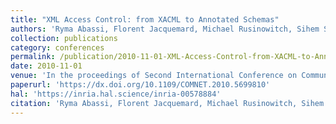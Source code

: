 ```yaml
---
title: "XML Access Control: from XACML to Annotated Schemas"
authors: 'Ryma Abassi, Florent Jacquemard, Michael Rusinowitch, Sihem Sihem Guemara El Fatmi'
collection: publications
category: conferences
permalink: /publication/2010-11-01-XML-Access-Control-from-XACML-to-Annotated-Schemas
date: 2010-11-01
venue: 'In the proceedings of Second International Conference on Communications and Networking (ComNet)'
paperurl: 'https://dx.doi.org/10.1109/COMNET.2010.5699810'
hal: 'https://inria.hal.science/inria-00578884'
citation: 'Ryma Abassi, Florent Jacquemard, Michael Rusinowitch, Sihem Sihem Guemara El Fatmi, &quot;XML Access Control: from XACML to Annotated Schemas&quot; In the proceedings of Second International Conference on Communications and Networking (ComNet), 2010.'
---
```

